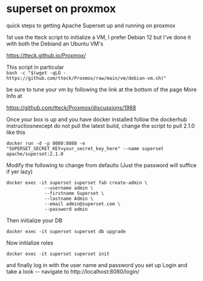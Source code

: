 # superset on proxmox
quick steps to getting Apache Superset up and running on proxmox

1st use the tteck script to initialize a VM, I prefer Debian 12 but I've done it with both the Debiand an Ubuntu VM's

https://tteck.github.io/Proxmox/

This script in particular<br>
```bash -c "$(wget -qLO - https://github.com/tteck/Proxmox/raw/main/vm/debian-vm.sh)"```

 be sure to tune your vm by following the link at the bottom of the page
 More Info at 
 
 https://github.com/tteck/Proxmox/discussions/1988

 Once your box is up and you have docker installed follow the dockerhub instructiosnexcept do not pull the latest build, change the script to pull 2.1.0 like this 

```
docker run -d -p 8080:8088 -e "SUPERSET_SECRET_KEY=your_secret_key_here" --name superset apache/superset:2.1.0
```

Modify the following to change from defaults (Just the password will suffice if yer lazy)

```
docker exec -it superset superset fab create-admin \
              --username admin \
              --firstname Superset \
              --lastname Admin \
              --email admin@superset.com \
              --password admin
```

Then initialize your DB

```docker exec -it superset superset db upgrade```
  
Now initialize roles 

```docker exec -it superset superset init```

and finally log in with the user name and password you set up
Login and take a look -- navigate to http://localhost:8080/login/
